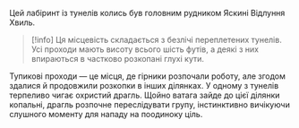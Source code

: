 Цей лабіринт із тунелів колись був головним рудником Яскині Відлуння Хвиль.
>[!info]
>Ця місцевість складається з безлічі переплетених тунелів. Усі проходи мають висоту всього шість футів, а деякі з них впираються в частково розкопані глухі кути.

Тупикові проходи — це місця, де гірники розпочали роботу, але згодом здалися й продовжили розкопки в інших ділянках. У одному з тунелів терпеливо чигає охристий драгль. Щойно ватага зайде до цієї ділянки копальні, драгль розпочне переслідувати групу, інстинктивно вичікуючи слушного моменту для нападу на поодиноку ціль.